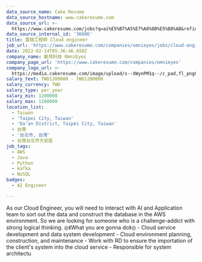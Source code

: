 ```yaml
---
data_source_name: Cake Resume
data_source_hostname: www.cakeresume.com
data_source_url: >-
  https://www.cakeresume.com/jobs?q=ai%E5%B7%A5%E7%A8%8B%E5%B8%AB&refinementList%5Blang_[…]y_type%5D=per_year&range%5Bsalary_range%5D%5Bmin%5D=1000000
data_source_internal_id: '36606'
title: 雲端工程師 Cloud engineer
job_url: 'https://www.cakeresume.com/companies/omnieyes/jobs/cloud-engineer-c08c5e'
date: 2022-02-14T05:36:46.650Z
company_name: 動見科技 OmniEyes
company_page_url: 'https://www.cakeresume.com/companies/omnieyes'
company_logo_url: >-
  https://media.cakeresume.com/image/upload/s--XWynPM1q--/c_pad,fl_png8,h_200,w_200/v1615194351/cnooukbovmmzkplynmzg.png
salary_text: TWD1200000 - TWD1200000
salary_currency: TWD
salary_type: per_year
salary_min: 1200000
salary_max: 1200000
location_list:
  - Taiwan
  - 'Taipei City, Taiwan'
  - 'Da’an District, Taipei City, Taiwan'
  - 台灣
  - '台北市, 台灣'
  - 台灣台北市大安區
job_tags:
  - AWS
  - Java
  - Python
  - kafka
  - NoSQL
badges:
  - AI Engineer

---
```


As our Cloud Engineer, you will need to interact with AI and Application team to sort out the data and construct the database in the AWS environment. So we are looking for someone who is a challenge-addict with strong logical thinking. ◎《What you are gonna do》◎ - Cloud service development and data system development - Cloud environment planning, construction, and maintenance - Work with RD to ensure the importation of the client's system into the cloud service - Responsible for system architectu